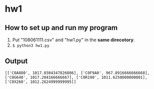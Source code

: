 # hw1

## How to set up and run my program

1. Put "108061111.csv" and "hw1.py" in the **same direcotory**.
2. `$ python3 hw1.py` 
  
## Output
  ```
[['C0A880', 1017.0304347826086], ['C0F9A0', 967.8916666666668], ['C0G640', 1017.204166666667], ['C0R190', 1011.6250000000001], ['C0X260', 1012.2624999999995]]
  ```
